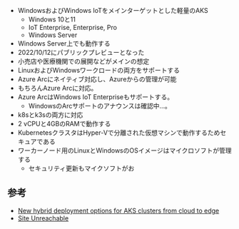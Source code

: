 - WindowsおよびWindows IoTをメインターゲットとした軽量のAKS
	- Windows 10と11
	- IoT Enterprise, Enterprise, Pro
	- Windows Server
- Windows Server上でも動作する
- 2022/10/12にパブリックプレビューとなった
- 小売店や医療機関での展開などがメインの想定
- LinuxおよびWindowsワークロードの両方をサポートする
- Azure Arcにネイティブ対応し、Azureからの管理が可能
- もちろんAzure Arcに対応。
- Azure ArcはWindows IoT Enterpriseもサポートする。
	- WindowsのArcサポートのアナウンスは確認中…。
- k8sとk3sの両方に対応
- 2 vCPUと4GBのRAMで動作する
- KubernetesクラスタはHyper-Vで分離された仮想マシンで動作するためセキュアである
- ワーカーノード用のLinuxとWindowsのOSイメージはマイクロソフトが管理する
	- セキュリティ更新もマイクソフトがお


## 参考
- [New hybrid deployment options for AKS clusters from cloud to edge](https://techcommunity.microsoft.com/t5/azure-arc-blog/new-hybrid-deployment-options-for-aks-clusters-from-cloud-to/ba-p/3645410)
- [Site Unreachable](https://techcommunity.microsoft.com/t5/internet-of-things-blog/taking-azure-arc-and-kubernetes-to-the-edge/ba-p/3650599)